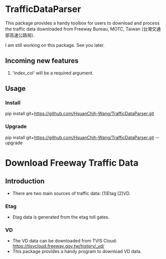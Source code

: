 # TrafficDataParser
This package provides a handy toolbox for users to download and process the traffic data downloaded from Freeway Bureau, MOTC, Taiwan (台灣交通部高速公路局).

I am still working on this package. See you later.

## Incoming new features
1. 'index_col' will be a required argument. 

## Usage

### Install
pip install git+https://github.com/HsuanChih-Wang/TrafficDataParser.git
### Upgrade
pip install git+https://github.com/HsuanChih-Wang/TrafficDataParser.git --upgrade

# Download Freeway Traffic Data

## Introduction
* There are two main sources of traffic data: (1)Etag (2)VD.
### Etag
* Etag data is generated from the etag toll gates. 

### VD
* The VD data can be downloaded from TVIS Cloud: https://tisvcloud.freeway.gov.tw/history/_vd/
* This package provides a handy program to download VD data. 




